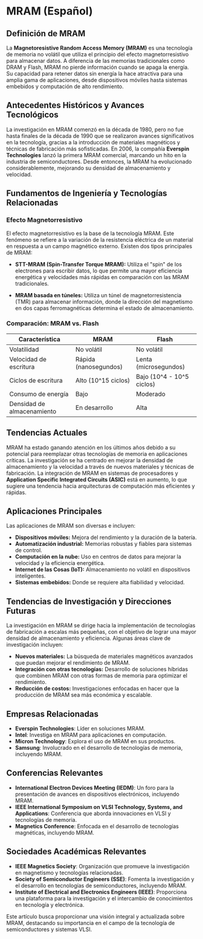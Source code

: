 # MRAM (Español)

## Definición de MRAM

La **Magnetoresistive Random Access Memory (MRAM)** es una tecnología de memoria no volátil que utiliza el principio del efecto magnetorresistivo para almacenar datos. A diferencia de las memorias tradicionales como DRAM y Flash, MRAM no pierde información cuando se apaga la energía. Su capacidad para retener datos sin energía la hace atractiva para una amplia gama de aplicaciones, desde dispositivos móviles hasta sistemas embebidos y computación de alto rendimiento.

## Antecedentes Históricos y Avances Tecnológicos

La investigación en MRAM comenzó en la década de 1980, pero no fue hasta finales de la década de 1990 que se realizaron avances significativos en la tecnología, gracias a la introducción de materiales magnéticos y técnicas de fabricación más sofisticadas. En 2006, la compañía **Everspin Technologies** lanzó la primera MRAM comercial, marcando un hito en la industria de semiconductores. Desde entonces, la MRAM ha evolucionado considerablemente, mejorando su densidad de almacenamiento y velocidad.

## Fundamentos de Ingeniería y Tecnologías Relacionadas

### Efecto Magnetorresistivo

El efecto magnetorresistivo es la base de la tecnología MRAM. Este fenómeno se refiere a la variación de la resistencia eléctrica de un material en respuesta a un campo magnético externo. Existen dos tipos principales de MRAM:

- **STT-MRAM (Spin-Transfer Torque MRAM):** Utiliza el "spin" de los electrones para escribir datos, lo que permite una mayor eficiencia energética y velocidades más rápidas en comparación con las MRAM tradicionales.
  
- **MRAM basada en túneles:** Utiliza un túnel de magnetorresistencia (TMR) para almacenar información, donde la dirección del magnetismo en dos capas ferromagnéticas determina el estado de almacenamiento.

### Comparación: MRAM vs. Flash

| Característica              | MRAM                          | Flash                          |
|-----------------------------|-------------------------------|--------------------------------|
| Volatilidad                 | No volátil                    | No volátil                     |
| Velocidad de escritura      | Rápida (nanosegundos)        | Lenta (microsegundos)         |
| Ciclos de escritura          | Alto (10^15 ciclos)          | Bajo (10^4 - 10^5 ciclos)     |
| Consumo de energía          | Bajo                          | Moderado                       |
| Densidad de almacenamiento  | En desarrollo                 | Alta                           |

## Tendencias Actuales

MRAM ha estado ganando atención en los últimos años debido a su potencial para reemplazar otras tecnologías de memoria en aplicaciones críticas. La investigación se ha centrado en mejorar la densidad de almacenamiento y la velocidad a través de nuevos materiales y técnicas de fabricación. La integración de MRAM en sistemas de procesadores y **Application Specific Integrated Circuits (ASIC)** está en aumento, lo que sugiere una tendencia hacia arquitecturas de computación más eficientes y rápidas.

## Aplicaciones Principales

Las aplicaciones de MRAM son diversas e incluyen:

- **Dispositivos móviles:** Mejora del rendimiento y la duración de la batería.
- **Automatización industrial:** Memorias robustas y fiables para sistemas de control.
- **Computación en la nube:** Uso en centros de datos para mejorar la velocidad y la eficiencia energética.
- **Internet de las Cosas (IoT):** Almacenamiento no volátil en dispositivos inteligentes.
- **Sistemas embebidos:** Donde se requiere alta fiabilidad y velocidad.

## Tendencias de Investigación y Direcciones Futuras

La investigación en MRAM se dirige hacia la implementación de tecnologías de fabricación a escalas más pequeñas, con el objetivo de lograr una mayor densidad de almacenamiento y eficiencia. Algunas áreas clave de investigación incluyen:

- **Nuevos materiales:** La búsqueda de materiales magnéticos avanzados que puedan mejorar el rendimiento de MRAM.
- **Integración con otras tecnologías:** Desarrollo de soluciones híbridas que combinen MRAM con otras formas de memoria para optimizar el rendimiento.
- **Reducción de costos:** Investigaciones enfocadas en hacer que la producción de MRAM sea más económica y escalable.

## Empresas Relacionadas

- **Everspin Technologies**: Líder en soluciones MRAM.
- **Intel**: Investiga en MRAM para aplicaciones en computación.
- **Micron Technology**: Explora el uso de MRAM en sus productos.
- **Samsung**: Involucrado en el desarrollo de tecnologías de memoria, incluyendo MRAM.
  
## Conferencias Relevantes

- **International Electron Devices Meeting (IEDM)**: Un foro para la presentación de avances en dispositivos electrónicos, incluyendo MRAM.
- **IEEE International Symposium on VLSI Technology, Systems, and Applications**: Conferencia que aborda innovaciones en VLSI y tecnologías de memoria.
- **Magnetics Conference**: Enfocada en el desarrollo de tecnologías magnéticas, incluyendo MRAM.

## Sociedades Académicas Relevantes

- **IEEE Magnetics Society**: Organización que promueve la investigación en magnetismo y tecnologías relacionadas.
- **Society of Semiconductor Engineers (SSE)**: Fomenta la investigación y el desarrollo en tecnologías de semiconductores, incluyendo MRAM.
- **Institute of Electrical and Electronics Engineers (IEEE)**: Proporciona una plataforma para la investigación y el intercambio de conocimientos en tecnología y electrónica.

Este artículo busca proporcionar una visión integral y actualizada sobre MRAM, destacando su importancia en el campo de la tecnología de semiconductores y sistemas VLSI.